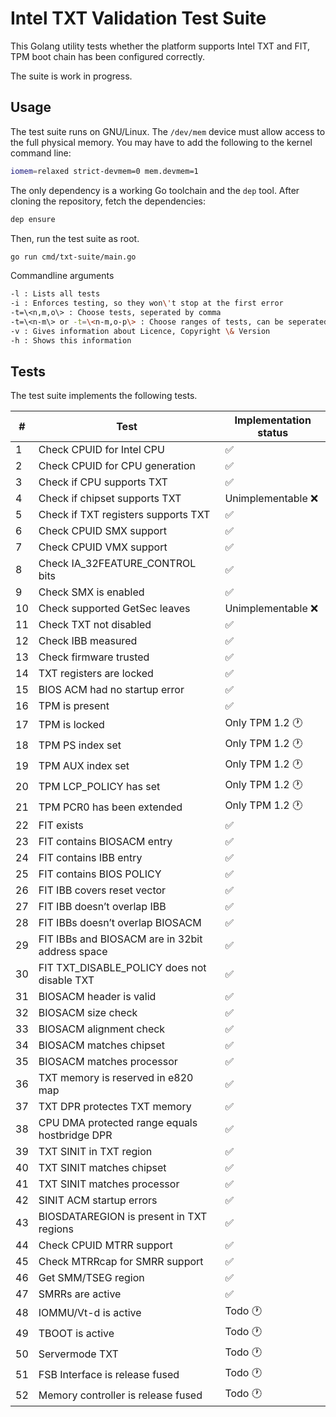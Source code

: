 Intel TXT Validation Test Suite
===============================

This Golang utility tests whether the platform supports Intel TXT and FIT, TPM
boot chain has been configured correctly.

The suite is work in progress.

Usage
-----

The test suite runs on GNU/Linux. The `/dev/mem` device must allow access to the
full physical memory. You may have to add the following to the kernel command line:

```bash
iomem=relaxed strict-devmem=0 mem.devmem=1
```

The only dependency is a working Go toolchain and the  `dep` tool. After cloning
the repository, fetch the dependencies:

```bash
dep ensure
```

Then, run the test suite as root.

```bash
go run cmd/txt-suite/main.go
```

Commandline arguments
```bash
-l : Lists all tests
-i : Enforces testing, so they won\'t stop at the first error
-t=\<n,m,o\> : Choose tests, seperated by comma
-t=\<n-m\> or -t=\<n-m,o-p\> : Choose ranges of tests, can be seperated by comma
-v : Gives information about Licence, Copyright \& Version
-h : Shows this information
```

Tests
-----

The test suite implements the following tests.

|  # | Test                                             | Implementation status  |
| -- | ------------------------------------------------ | ---------------------- |
|  1 | Check CPUID for Intel CPU                        | :white_check_mark:     |
|  2 | Check CPUID for CPU generation                   | :white_check_mark:     |
|  3 | Check if CPU supports TXT                        | :white_check_mark:     |
|  4 | Check if chipset supports TXT                    | Unimplementable :x:    |
|  5 | Check if TXT registers supports TXT              | :white_check_mark:     |
|  6 | Check CPUID SMX support                          | :white_check_mark:     |
|  7 | Check CPUID VMX support                          | :white_check_mark:     |
|  8 | Check IA\_32FEATURE\_CONTROL bits                | :white_check_mark:     |
|  9 | Check SMX is enabled                             | :white_check_mark:     |
| 10 | Check supported GetSec leaves                    | Unimplementable :x:    |
| 11 | Check TXT not disabled                           | :white_check_mark:     |
| 12 | Check IBB measured                               | :white_check_mark:     |
| 13 | Check firmware trusted                           | :white_check_mark:     |
| 14 | TXT registers are locked                         | :white_check_mark:     |
| 15 | BIOS ACM had no startup error                    | :white_check_mark:     |
| 16 | TPM is present                                   | :white_check_mark:     |
| 17 | TPM is locked                                    | Only TPM 1.2 :clock1:  |
| 18 | TPM PS index set                                 | Only TPM 1.2 :clock1:  |
| 19 | TPM AUX index set                                | Only TPM 1.2 :clock1:  |
| 20 | TPM LCP\_POLICY has set                          | Only TPM 1.2 :clock1:  |
| 21 | TPM PCR0 has been extended                       | Only TPM 1.2 :clock1:  |
| 22 | FIT exists                                       | :white_check_mark:     |
| 23 | FIT contains BIOSACM entry                       | :white_check_mark:     |
| 24 | FIT contains IBB entry                           | :white_check_mark:     |
| 25 | FIT contains BIOS POLICY                         | :white_check_mark:     |
| 26 | FIT IBB covers reset vector                      | :white_check_mark:     |
| 27 | FIT IBB doesn’t overlap IBB                      | :white_check_mark:     |
| 28 | FIT IBBs doesn’t overlap BIOSACM                 | :white_check_mark:     |
| 29 | FIT IBBs and BIOSACM are in 32bit address space  | :white_check_mark:     |
| 30 | FIT TXT\_DISABLE\_POLICY does not disable TXT    | :white_check_mark:     |
| 31 | BIOSACM header is valid                          | :white_check_mark:     |
| 32 | BIOSACM size check                               | :white_check_mark:     |
| 33 | BIOSACM alignment check                          | :white_check_mark:     |
| 34 | BIOSACM matches chipset                          | :white_check_mark:     |
| 35 | BIOSACM matches processor                        | :white_check_mark:     |
| 36 | TXT memory is reserved in e820 map               | :white_check_mark:     |
| 37 | TXT DPR protectes TXT memory                     | :white_check_mark:     |
| 38 | CPU DMA protected range equals hostbridge DPR    | :white_check_mark:     |
| 39 | TXT SINIT in TXT region                          | :white_check_mark:     |
| 40 | TXT SINIT matches chipset                        | :white_check_mark:     |
| 41 | TXT SINIT matches processor                      | :white_check_mark:     |
| 42 | SINIT ACM startup errors                         | :white_check_mark:     |
| 43 | BIOSDATAREGION is present in TXT regions         | :white_check_mark:     |
| 44 | Check CPUID MTRR support                         | :white_check_mark:     |
| 45 | Check MTRRcap for SMRR support                   | :white_check_mark:     |
| 46 | Get SMM/TSEG region                              | :white_check_mark:     |
| 47 | SMRRs are active                                 | :white_check_mark:     |
| 48 | IOMMU/Vt-d is active                             | Todo :clock1:          |
| 49 | TBOOT is active                                  | Todo :clock1:          |
| 50 | Servermode TXT                                   | Todo :clock1:          |
| 51 | FSB Interface is release fused                   | Todo :clock1:          |
| 52 | Memory controller is release fused               | Todo :clock1:          |

